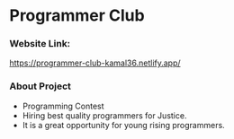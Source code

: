 # Programmer Club

### Website Link:
https://programmer-club-kamal36.netlify.app/

### About Project
- Programming Contest
- Hiring best quality programmers for Justice.
- It is a great opportunity for young rising programmers.
